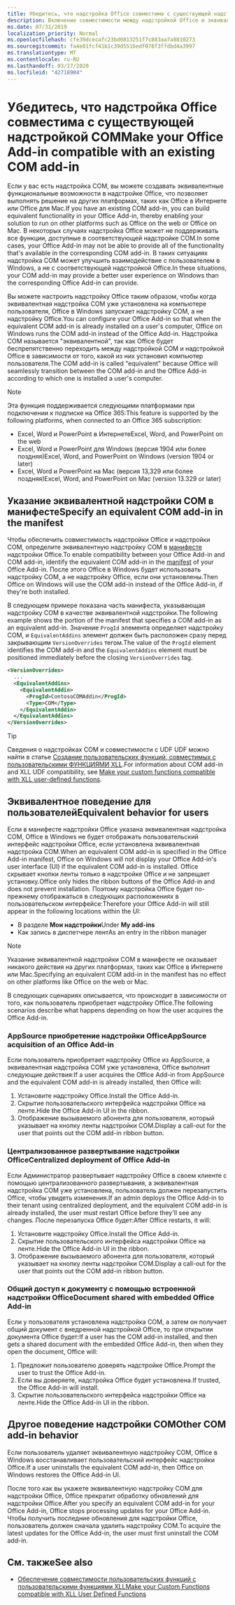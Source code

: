 ```yaml
---
title: Убедитесь, что надстройка Office совместима с существующей надстройкой COM
description: Включение совместимости между надстройкой Office и эквивалентной надстройкой COM
ms.date: 07/31/2019
localization_priority: Normal
ms.openlocfilehash: cfe39dcecafc23bd0813251f7c883aa7a8810273
ms.sourcegitcommit: fa4e81fcf41b1c39d5516edf078f3ffdbd4a3997
ms.translationtype: MT
ms.contentlocale: ru-RU
ms.lasthandoff: 03/17/2020
ms.locfileid: "42718904"
---
```

# <a name="make-your-office-add-in-compatible-with-an-existing-com-add-in"></a><span data-ttu-id="c249d-103">Убедитесь, что надстройка Office совместима с существующей надстройкой COM</span><span class="sxs-lookup"><span data-stu-id="c249d-103">Make your Office Add-in compatible with an existing COM add-in</span></span>

<span data-ttu-id="c249d-104">Если у вас есть надстройка COM, вы можете создавать эквивалентные функциональные возможности в надстройке Office, что позволяет выполнять решение на других платформах, таких как Office в Интернете или Office для Mac.</span><span class="sxs-lookup"><span data-stu-id="c249d-104">If you have an existing COM add-in, you can build equivalent functionality in your Office Add-in, thereby enabling your solution to run on other platforms such as Office on the web or Office on Mac.</span></span> <span data-ttu-id="c249d-105">В некоторых случаях надстройка Office может не поддерживать все функции, доступные в соответствующей надстройке COM.</span><span class="sxs-lookup"><span data-stu-id="c249d-105">In some cases, your Office Add-in may not be able to provide all of the functionality that's available in the corresponding COM add-in.</span></span> <span data-ttu-id="c249d-106">В таких ситуациях надстройка COM может улучшить взаимодействие с пользователем в Windows, а не с соответствующей надстройкой Office.</span><span class="sxs-lookup"><span data-stu-id="c249d-106">In these situations, your COM add-in may provide a better user experience on Windows than the corresponding Office Add-in can provide.</span></span>

<span data-ttu-id="c249d-107">Вы можете настроить надстройку Office таким образом, чтобы когда эквивалентная надстройка COM уже установлена на компьютере пользователя, Office в Windows запускает надстройку COM, а не надстройку Office.</span><span class="sxs-lookup"><span data-stu-id="c249d-107">You can configure your Office Add-in so that when the equivalent COM add-in is already installed on a user's computer, Office on Windows runs the COM add-in instead of the Office Add-in.</span></span> <span data-ttu-id="c249d-108">Надстройка COM называется "эквивалентной", так как Office будет беспрепятственно переходить между надстройкой COM и надстройкой Office в зависимости от того, какой из них установил компьютер пользователя.</span><span class="sxs-lookup"><span data-stu-id="c249d-108">The COM add-in is called "equivalent" because Office will seamlessly transition between the COM add-in and the Office Add-in according to which one is installed a user's computer.</span></span>

> [!NOTE]
> <span data-ttu-id="c249d-109">Эта функция поддерживается следующими платформами при подключении к подписке на Office 365:</span><span class="sxs-lookup"><span data-stu-id="c249d-109">This feature is supported by the following platforms, when connected to an Office 365 subscription:</span></span>
> - <span data-ttu-id="c249d-110">Excel, Word и PowerPoint в Интернете</span><span class="sxs-lookup"><span data-stu-id="c249d-110">Excel, Word, and PowerPoint on the web</span></span>
> - <span data-ttu-id="c249d-111">Excel, Word и PowerPoint для Windows (версия 1904 или более поздняя)</span><span class="sxs-lookup"><span data-stu-id="c249d-111">Excel, Word, and PowerPoint on Windows (version 1904 or later)</span></span>
> - <span data-ttu-id="c249d-112">Excel, Word и PowerPoint на Mac (версия 13,329 или более поздняя)</span><span class="sxs-lookup"><span data-stu-id="c249d-112">Excel, Word, and PowerPoint on Mac (version 13.329 or later)</span></span>

## <a name="specify-an-equivalent-com-add-in-in-the-manifest"></a><span data-ttu-id="c249d-113">Указание эквивалентной надстройки COM в манифесте</span><span class="sxs-lookup"><span data-stu-id="c249d-113">Specify an equivalent COM add-in in the manifest</span></span>

<span data-ttu-id="c249d-114">Чтобы обеспечить совместимость надстройки Office и надстройки COM, определите эквивалентную надстройку COM в [манифесте](add-in-manifests.md) надстройки Office.</span><span class="sxs-lookup"><span data-stu-id="c249d-114">To enable compatibility between your Office Add-in and COM add-in, identify the equivalent COM add-in in the [manifest](add-in-manifests.md) of your Office Add-in.</span></span> <span data-ttu-id="c249d-115">После этого Office в Windows будет использовать надстройку COM, а не надстройку Office, если они установлены.</span><span class="sxs-lookup"><span data-stu-id="c249d-115">Then Office on Windows will use the COM add-in instead of the Office Add-in, if they're both installed.</span></span>

<span data-ttu-id="c249d-116">В следующем примере показана часть манифеста, указывающая надстройку COM в качестве эквивалентной надстройки.</span><span class="sxs-lookup"><span data-stu-id="c249d-116">The following example shows the portion of the manifest that specifies a COM add-in as an equivalent add-in.</span></span> <span data-ttu-id="c249d-117">Значение `ProgId` элемента определяет надстройку COM, и `EquivalentAddins` элемент должен быть расположен сразу перед закрывающим `VersionOverrides` тегом.</span><span class="sxs-lookup"><span data-stu-id="c249d-117">The value of the `ProgId` element identifies the COM add-in and the `EquivalentAddins` element must be positioned immediately before the closing `VersionOverrides` tag.</span></span>

```xml
<VersionOverrides>
  ...
  <EquivalentAddins>
    <EquivalentAddin>
      <ProgId>ContosoCOMAddin</ProgId>
      <Type>COM</Type>
    </EquivalentAddin>
  </EquivalentAddins>
</VersionOverrides>
```

> [!TIP]
> <span data-ttu-id="c249d-118">Сведения о надстройках COM и совместимости с UDF UDF можно найти в статье [Создание пользовательских функций, совместимых с пользовательскими ФУНКЦИЯМИ XLL](../excel/make-custom-functions-compatible-with-xll-udf.md).</span><span class="sxs-lookup"><span data-stu-id="c249d-118">For information about COM add-in and XLL UDF compatibility, see [Make your custom functions compatible with XLL user-defined functions](../excel/make-custom-functions-compatible-with-xll-udf.md).</span></span>

## <a name="equivalent-behavior-for-users"></a><span data-ttu-id="c249d-119">Эквивалентное поведение для пользователей</span><span class="sxs-lookup"><span data-stu-id="c249d-119">Equivalent behavior for users</span></span>

<span data-ttu-id="c249d-120">Если в манифесте надстройки Office указана эквивалентная надстройка COM, Office в Windows не будет отображать пользовательский интерфейс надстройки Office, если установлена эквивалентная надстройка COM.</span><span class="sxs-lookup"><span data-stu-id="c249d-120">When an equivalent COM add-in is specified in the Office Add-in manifest, Office on Windows will not display your Office Add-in's user interface (UI) if the equivalent COM add-in is installed.</span></span> <span data-ttu-id="c249d-121">Office скрывает кнопки ленты только в надстройке Office и не запрещает установку.</span><span class="sxs-lookup"><span data-stu-id="c249d-121">Office only hides the ribbon buttons of the Office Add-in and does not prevent installation.</span></span> <span data-ttu-id="c249d-122">Поэтому надстройка Office будет по-прежнему отображаться в следующих расположениях в пользовательском интерфейсе:</span><span class="sxs-lookup"><span data-stu-id="c249d-122">Therefore your Office Add-in will still appear in the following locations within the UI:</span></span>

- <span data-ttu-id="c249d-123">В разделе **Мои надстройки**</span><span class="sxs-lookup"><span data-stu-id="c249d-123">Under **My add-ins**</span></span>
- <span data-ttu-id="c249d-124">Как запись в диспетчере лент</span><span class="sxs-lookup"><span data-stu-id="c249d-124">As an entry in the ribbon manager</span></span>

> [!NOTE]
> <span data-ttu-id="c249d-125">Указание эквивалентной надстройки COM в манифесте не оказывает никакого действия на других платформах, таких как Office в Интернете или Mac.</span><span class="sxs-lookup"><span data-stu-id="c249d-125">Specifying an equivalent COM add-in in the manifest has no effect on other platforms like Office on the web or Mac.</span></span>

<span data-ttu-id="c249d-126">В следующих сценариях описывается, что происходит в зависимости от того, как пользователь приобретает надстройку Office.</span><span class="sxs-lookup"><span data-stu-id="c249d-126">The following scenarios describe what happens depending on how the user acquires the Office Add-in.</span></span>

### <a name="appsource-acquisition-of-an-office-add-in"></a><span data-ttu-id="c249d-127">AppSource приобретение надстройки Office</span><span class="sxs-lookup"><span data-stu-id="c249d-127">AppSource acquisition of an Office Add-in</span></span>

<span data-ttu-id="c249d-128">Если пользователь приобретает надстройку Office из AppSource, а эквивалентная надстройка COM уже установлена, Office выполнит следующие действия:</span><span class="sxs-lookup"><span data-stu-id="c249d-128">If a user acquires the Office Add-in from AppSource and the equivalent COM add-in is already installed, then Office will:</span></span>

1. <span data-ttu-id="c249d-129">Установите надстройку Office.</span><span class="sxs-lookup"><span data-stu-id="c249d-129">Install the Office Add-in.</span></span>
2. <span data-ttu-id="c249d-130">Скрытие пользовательского интерфейса надстройки Office на ленте.</span><span class="sxs-lookup"><span data-stu-id="c249d-130">Hide the Office Add-in UI in the ribbon.</span></span>
3. <span data-ttu-id="c249d-131">Отображение вызываемого абонента для пользователя, который указывает на кнопку ленты надстройки COM.</span><span class="sxs-lookup"><span data-stu-id="c249d-131">Display a call-out for the user that points out the COM add-in ribbon button.</span></span>

### <a name="centralized-deployment-of-office-add-in"></a><span data-ttu-id="c249d-132">Централизованное развертывание надстройки Office</span><span class="sxs-lookup"><span data-stu-id="c249d-132">Centralized deployment of Office Add-in</span></span>

<span data-ttu-id="c249d-133">Если Администратор развертывает надстройку Office в своем клиенте с помощью централизованного развертывания, а эквивалентная надстройка COM уже установлена, пользователь должен перезапустить Office, чтобы увидеть изменения.</span><span class="sxs-lookup"><span data-stu-id="c249d-133">If an admin deploys the Office Add-in to their tenant using centralized deployment, and the equivalent COM add-in is already installed, the user must restart Office before they'll see any changes.</span></span> <span data-ttu-id="c249d-134">После перезапуска Office будет:</span><span class="sxs-lookup"><span data-stu-id="c249d-134">After Office restarts, it will:</span></span>

1. <span data-ttu-id="c249d-135">Установите надстройку Office.</span><span class="sxs-lookup"><span data-stu-id="c249d-135">Install the Office Add-in.</span></span>
2. <span data-ttu-id="c249d-136">Скрытие пользовательского интерфейса надстройки Office на ленте.</span><span class="sxs-lookup"><span data-stu-id="c249d-136">Hide the Office Add-in UI in the ribbon.</span></span>
3. <span data-ttu-id="c249d-137">Отображение вызываемого абонента для пользователя, который указывает на кнопку ленты надстройки COM.</span><span class="sxs-lookup"><span data-stu-id="c249d-137">Display a call-out for the user that points out the COM add-in ribbon button.</span></span>

### <a name="document-shared-with-embedded-office-add-in"></a><span data-ttu-id="c249d-138">Общий доступ к документу с помощью встроенной надстройки Office</span><span class="sxs-lookup"><span data-stu-id="c249d-138">Document shared with embedded Office Add-in</span></span>

<span data-ttu-id="c249d-139">Если у пользователя установлена надстройка COM, а затем он получает общий документ с внедренной надстройкой Office, то при открытии документа Office будет:</span><span class="sxs-lookup"><span data-stu-id="c249d-139">If a user has the COM add-in installed, and then gets a shared document with the embedded Office Add-in, then when they open the document, Office will:</span></span>

1. <span data-ttu-id="c249d-140">Предложит пользователю доверять надстройке Office.</span><span class="sxs-lookup"><span data-stu-id="c249d-140">Prompt the user to trust the Office Add-in.</span></span>
2. <span data-ttu-id="c249d-141">Если вы доверяете, надстройка Office будет установлена.</span><span class="sxs-lookup"><span data-stu-id="c249d-141">If trusted, the Office Add-in will install.</span></span>
3. <span data-ttu-id="c249d-142">Скрытие пользовательского интерфейса надстройки Office на ленте.</span><span class="sxs-lookup"><span data-stu-id="c249d-142">Hide the Office Add-in UI in the ribbon.</span></span>

## <a name="other-com-add-in-behavior"></a><span data-ttu-id="c249d-143">Другое поведение надстройки COM</span><span class="sxs-lookup"><span data-stu-id="c249d-143">Other COM add-in behavior</span></span>

<span data-ttu-id="c249d-144">Если пользователь удаляет эквивалентную надстройку COM, Office в Windows восстанавливает пользовательский интерфейс надстройки Office.</span><span class="sxs-lookup"><span data-stu-id="c249d-144">If a user uninstalls the equivalent COM add-in, then Office on Windows restores the Office Add-in UI.</span></span>

<span data-ttu-id="c249d-145">После того как вы укажете эквивалентную надстройку COM для надстройки Office, Office прекратит обработку обновлений для надстройки Office.</span><span class="sxs-lookup"><span data-stu-id="c249d-145">After you specify an equivalent COM add-in for your Office Add-in, Office stops processing updates for your Office Add-in.</span></span> <span data-ttu-id="c249d-146">Чтобы получить последние обновления для надстройки Office, пользователь должен сначала удалить надстройку COM.</span><span class="sxs-lookup"><span data-stu-id="c249d-146">To acquire the latest updates for the Office Add-in, the user must first uninstall the COM add-in.</span></span>

## <a name="see-also"></a><span data-ttu-id="c249d-147">См. также</span><span class="sxs-lookup"><span data-stu-id="c249d-147">See also</span></span>

- [<span data-ttu-id="c249d-148">Обеспечение совместимости пользовательских функций с пользовательскими функциями XLL</span><span class="sxs-lookup"><span data-stu-id="c249d-148">Make your Custom Functions compatible with XLL User Defined Functions</span></span>](../excel/make-custom-functions-compatible-with-xll-udf.md)
